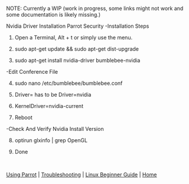 &nbsp;

&nbsp;

NOTE: Currently a WIP (work in progress, some links might not work and some documentation is likely missing.)


Nvidia Driver Installation Parrot Security
-Installation Steps


1. Open a Terminal, Alt + t or simply use the menu.


2. sudo apt-get update && sudo apt-get dist-upgrade


3. sudo apt-get install nvidia-driver bumblebee-nvidia


-Edit Conference File


4. sudo nano /etc/bumblebee/bumblebee.conf



5. Driver= has to be Driver=nvidia



6. KernelDriver=nvidia-current



7. Reboot


-Check And Verify Nvidia Install Version


8. optirun glxinfo | grep OpenGL

9. Done 

&nbsp;

[Using Parrot](https://www.parrotsec.org/docs/info/start/) | [Troubleshooting](https://www.parrotsec.org/docs/trbl/start/) | [Linux Beginner Guide](https://www.parrotsec.org/docs/library/lbg-basics/) | [Home](https://www.parrotsec.org/docs/)